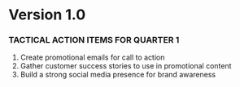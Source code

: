 # Version 1.0

### TACTICAL ACTION ITEMS FOR QUARTER 1

1. Create promotional emails for call to action
2. Gather customer success stories to use in promotional content
3. Build a strong social media presence for brand awareness
